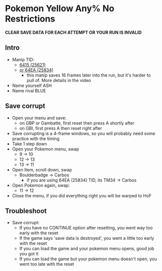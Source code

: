 # Pokemon Yellow Any% No Restrictions
**CLEAR SAVE DATA FOR EACH ATTEMPT OR YOUR RUN IS INVALID**

## Intro
- Manip TID:
  - [6415 (25621)](https://www.youtube.com/WfflE2ublak)
  - [or 64EA (25834)](https://www.youtube.com/RjqDCth4GIk)
    - this manip saves 16 frames later into the run, but it's harder to pull of. More details in the video
- Name yourself ASH
- Name rival BLUE

## Save corrupt
- Open your menu and save:
  - on GBP or Gambatte, first reset then press A shortly after
  - on GBI, first press A then reset right after
- Save corrupting is a 4-frame windows, so you will probably need some practice with the timing
- Take 1 step down
- Open your Pokemon menu, swap
  - 9 -> 10
  - 12 -> 13
  - 13 -> 11
- Open Item, scroll down, swap
  - Boulderbadge  -> Carbos
    - if you are using 64EA (25834) TID, its TM34 -> Carbos
- Open Pokemon again, swap:
  - 11 -> 12
- Close the menu, if you did everything right you will be warped to HoF

## Troubleshoot
- Save corrupt:
  - If you have no CONTINUE option after resetting, you went way too early with the reset
  - If the game says 'save data is destroyed', you went a little too early with the reset
  - If you can load the game and your pokemon menu opens, good job you got it
  - If you can load the game but your pokemon menu doesn't open, you went too late with the reset
